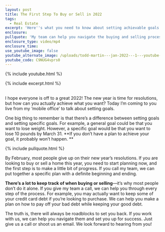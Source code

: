 ```yaml
---
layout: post
title: The First Step To Buy or Sell in 2022
tags:
  - Real Estate
excerpt: 'Here''s what you need to know about setting achievable goals in 2022. '
enclosure:
pullquote: 'My team can help you navigate the buying and selling process. '
enclosure_type: video/mp4
enclosure_time:
use_youtube_image: false
youtube_alternate_image: /uploads/todd-martin---jan-2022---1---youtube-edit.jpg
youtube_code: C9NUG4vprs0
---
```

{% include youtube.html %}

{% include excerpt.html %}

<br>I hope everyone is off to a great 2022\! The new year is time for resolutions, but how can you actually achieve what you want? Today I’m coming to you live from my ‘mobile office’ to talk about setting goals.

One big thing to remember is that there’s a difference between setting goals and setting specific goals. For example, a general goal could be that you want to lose weight. However, a specific goal would be that you want to lose 10 pounds by March 31. **If you don’t have a plan to achieve your goal, it probably won’t happen. **

{% include pullquote.html %}

By February, most people give up on their new year’s resolutions. If you are looking to buy or sell a home this year, you need to start planning now, and the first step is to make a little bit of progress. If you call my team, we can put together a specific plan with a definite beginning and ending.

**There’s a lot to keep track of when buying or selling**—it’s why most people don’t do it alone. If you give my team a call, we can help you through every step of the process. For example, you may actually want to keep some of your credit card debt if you’re looking to purchase. We can help you make a plan on how to pay off your bad debt while keeping your good debt.

The truth is, there will always be roadblocks to set you back. If you work with us, we can help you navigate them and set you up for success. Just give us a call or shoot us an email. We look forward to hearing from you\! <br>
